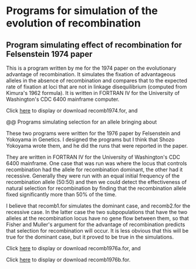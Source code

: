 
# Programs for simulation of the evolution of recombination #

## Program simulating effect of recombination for Felsenstein 1974 paper ##

This is a program written by me for the 1974 paper on the evolutionary advantage of recombination.
It simulates the fixation of advantageous alleles in the absence of recombination and compares that
to the expected rate of fixation at loci that are not in linkage disequilibrium (computed from
Kimura's 1962 formula).  It is written in FORTRAN IV for the University of Washington's
CDC 6400 mainframe computer.  

Click [here](recomb1964.for) to display or download  recomb1974.for, and


@@ Programs simulating selection for an allele bringing about

These two programs were written for the 1976 paper by Felsenstein and Yokoyama in Genetics.  I designed the programs but I think
that Shozo Yokoyama wrote them, and he did the runs that were reported in the paper.

They are written in FORTRAN IV for the University of Washington's CDC 6400 mainframe.  One case that was run was where the locus
that controls recombination had the allele for recombination dominant, the other had it recessive.  Generally
they were run with an equal initial frequency of the recombination allele (50:50) and then we could detect the
effectiveness of natural selection for recombination by finding that the recombination allele fixed significantly
more than 50% of the time.

I believe that  recomb1.for  simulates the dominant case, and  recomb2.for  the recessive case.  In the latter case the 
two subpopulations that have the two alleles at the recombination locus have no gene flow between them, so that Fisher 
and Muller's argument for the advantage of recombination predicts that selection for recombination will occur.  It is less 
obvious that this will be true for the dominant case, but it proved to be true in the simulations.

Click [here](recomb1976a.for) to display or download  recomb1976a.for, and

Click [here](recomb1976b.for) to display or download  recomb1976b.for.

